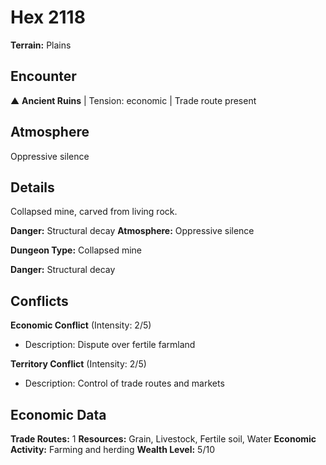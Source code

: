 # Hex 2118

**Terrain:** Plains

## Encounter
▲ **Ancient Ruins** | Tension: economic | Trade route present

## Atmosphere
Oppressive silence

## Details
Collapsed mine, carved from living rock.

**Danger:** Structural decay
**Atmosphere:** Oppressive silence



**Dungeon Type:** Collapsed mine

**Danger:** Structural decay

## Conflicts
**Economic Conflict** (Intensity: 2/5)
- Description: Dispute over fertile farmland

**Territory Conflict** (Intensity: 2/5)
- Description: Control of trade routes and markets

## Economic Data
**Trade Routes:** 1
**Resources:** Grain, Livestock, Fertile soil, Water
**Economic Activity:** Farming and herding
**Wealth Level:** 5/10
